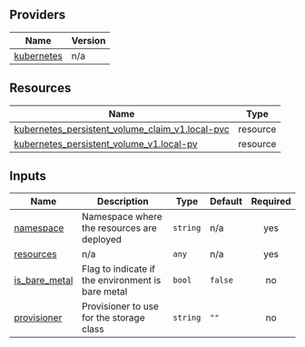 <!-- BEGIN_TF_DOCS -->


## Providers

| Name | Version |
|------|---------|
| <a name="provider_kubernetes"></a> [kubernetes](#provider\_kubernetes) | n/a |

## Resources

| Name | Type |
|------|------|
| [kubernetes_persistent_volume_claim_v1.local-pvc](https://registry.terraform.io/providers/hashicorp/kubernetes/latest/docs/resources/persistent_volume_claim_v1) | resource |
| [kubernetes_persistent_volume_v1.local-pv](https://registry.terraform.io/providers/hashicorp/kubernetes/latest/docs/resources/persistent_volume_v1) | resource |

## Inputs

| Name | Description | Type | Default | Required |
|------|-------------|------|---------|:--------:|
| <a name="input_namespace"></a> [namespace](#input\_namespace) | Namespace where the resources are deployed | `string` | n/a | yes |
| <a name="input_resources"></a> [resources](#input\_resources) | n/a | `any` | n/a | yes |
| <a name="input_is_bare_metal"></a> [is\_bare\_metal](#input\_is\_bare\_metal) | Flag to indicate if the environment is bare metal | `bool` | `false` | no |
| <a name="input_provisioner"></a> [provisioner](#input\_provisioner) | Provisioner to use for the storage class | `string` | `""` | no |
<!-- END_TF_DOCS -->